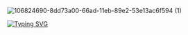 ![106824690-8dd73a00-66ad-11eb-89e2-53e13ac6f594 (1)](https://user-images.githubusercontent.com/79738922/150628863-e161ecb3-06fe-4656-be20-9122ed533309.gif)

[![Typing SVG](https://readme-typing-svg.herokuapp.com?color=%23F72121&size=25&duration=7000&center=true&vCenter=true&multiline=true&height=100&lines=%F0%9F%91%8F+WLC+ALIF-VAU+PROFAIL+%F0%9F%91%8F)](https://git.io/typing-svg)
